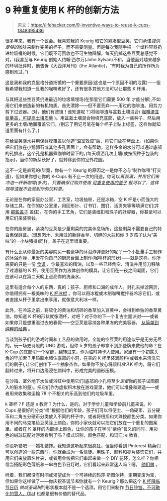 # 9 种重复使用 K 杯的创新方法

> 原文：<https://lifehacker.com/9-inventive-ways-to-reuse-k-cups-1848395436>

很多年来，我有一个议会。我喜欢我的 Keurig 和它的紧凑型豆荚，它们承诺*提供足够的*咖啡来制作完美的杯子，而不需要测量。但是每次我随手把一个塑料容器扔进垃圾桶的时候。它们既不可回收也不可生物降解，每天扔掉这些豆荚总感觉不对。(我甚至与 Keurig 创始人约翰·西尔万(John Sylvan)不和，当他面对越来越多的环境批评时，他告诉《大西洋月刊》(the Atlantic)，“有时我为自己的所作所为感到难过。”)

这是我和我的克里格分道扬镳的一个重要原因(这也是一个原因不明的泄露)——但我希望我知道一旦我的咖啡煮好了，还有很多其他方法可以让那些 K 杯用。

与其把这些空豆荚扔进最近的垃圾填埋场(在那里它们需要 500 年 才能分解),不如用它们来创造新的有机物质。首先清除——但不要丢弃——用过的咖啡渣。用剪刀剪下过滤器。(对，他们有滤镜！谁知道呢？)将咖啡渣与盆栽土壤混合( [咖啡渣含氮量高，可提高土壤质量](https://www.hgtv.com/outdoors/gardens/planting-and-maintenance/how-to-use-coffee-grounds-in-the-garden#:~:text=In%20terms%20of%20fertilizing%20soil,coffee%20grounds%20as%20plant%20food.) )。用盆栽土壤混合物填充底部，放入一些种子，然后用更多的土壤/地面覆盖它们。(别忘了用记号笔在每个杯子上贴上标签，这样你就知道里面有什么了。)

在给豆荚浇水并用保鲜膜覆盖以创造“温室效应”后，将它们放在烤盘上。(如果你把它们放在小鹅卵石或其他多孔表面上，会有帮助，这样多余的水分可以通过底部的孔排出，这个孔是机器煮咖啡时留下的。)每天喷洒几次土壤(或按照种子包装的指示)，当你的新芽长好了，就转移到你的室外花园。

这不一定是直观的(毕竟，你有一个 Keurig 的原因之一是你不必与“制作咖啡”打交道)，但如果你想让你的 K-Cups 有不止一次的用途，你可以*再装满，并用它们来冲泡一杯新咖啡(多次)。只要确保订购并使用 [可重复使用的盖子](https://www.my-cap.com/products/my-cap-caps-to-reuse-your-keurig-k-cup-including-the-my-cap-2-0-ring?variant=19099382546530&currency=USD&utm_medium=product_sync&utm_source=google&utm_content=sag_organic&utm_campaign=sag_organic&utm_campaign=gs-2020-10-19&utm_source=google&utm_medium=smart_campaign) 就可以了，这样咖啡渣就不会溅到你的饮料里。*

无论是在你的家庭办公室，工艺室，垃圾抽屉，还是冰箱，空 K 杯是小而强大的存储工具。在你的办公室里，用回形针、订书钉、图钉、活页夹等等填满它们(并用 [那些盖子](https://www.my-cap.com/products/my-cap-caps-to-reuse-your-keurig-k-cup-including-the-my-cap-2-0-ring?variant=19099382546530&currency=USD&utm_medium=product_sync&utm_source=google&utm_content=sag_organic&utm_campaign=sag_organic&utm_campaign=gs-2020-10-19&utm_source=google&utm_medium=smart_campaign) 盖住)。在你的手工艺角，它们是装纽扣和珠子的好容器，你甚至可以用它们来装零钱。

在你的厨房里，紧凑的豆荚是少量剩菜的完美休息场所，这些剩菜不需要自己的特百惠保鲜盒。(想想肉汁、未用过的新鲜香草、切碎的大蒜和你 3 岁孩子认为“美味”的一小块猪排)同样，盖子在这里很重要。

有什么比从你最近的美容院买一套豪华的沐浴炸弹更好的呢？一个小批量手工制作的沐浴炸弹，用爱在你自己的厨房台面上制作(咖啡杯的形状)——就是这样。你所需要的只是一份 [食谱](https://inspiredbycharm.com/diy-bath-bombs/#wprm-recipe-container-20836) 、你最喜欢的精油，以及一些已经倒空、清洗并用剪刀移除了过滤器的 K 杯。使用豆荚作为液体创作的模具，让它们在一夜之间凝固，它们应该可以在第二天晚上点亮你的洗澡水。

这里有适合每个人的东西，真的；孩子、厨师和口渴的成年人。封孔去掉滤网后，你值得拥有一根美味的 [K 杯冰棍](https://sustainublog.wordpress.com/2017/06/10/reuse-k-cups-for-popsicles/) 。你可以用冰棍或木制咖啡搅拌器冷冻它们，或者直接从杯子里拿出来享用，就像意大利冰一样。

此外，在冷冻之前，将软化的黄油和切碎的香草加入豆荚中，会得到单独的香草黄油。你知道 K 杯的形状就像酒杯，对吧？对于你的下一个复古主题派对——或者如果你只是想重温过去的春假——空豆荚是容纳各种果冻的完美容器， [从简单到纯粹的经典](https://www.thespruceeats.com/jell-o-shot-recipes-popular-cocktails-759004) 。

当谈到孩子们的游戏时间和工艺品的效用时，全能的空豆荚的用途似乎是无穷无尽的。玩一场史诗般的 UNO 游戏，但你 5 岁的孩子却拿不到那些牌来救他的命？在 K-Cup 的底部切一个窄缝，翻转过来，作为临时持卡人使用。家里有一个初露头角的毕加索？用热胶水堵住底部的小洞，在空的 K 杯里装满颜料(或者水来清洗它们的刷子),让它们创作下一个抽象杰作。如果你不放心将颜料*放入*K 杯内，将它们翻转过来，将开口边缘浸在颜料中，形成完美的圆形压模。

在沙箱、室外地下水位或浴缸中使用它们(底部的小孔将至少*定量*你的孩子试图摄入的脏水的量)。把它们作为虚拟积木放在游戏室里，他们可以堆叠和建造——或者用来收集和运输 78 个不相关的乐高到他们的垃圾车里。

k 罩杯？F 还是 e 教育？为什么，是的。对于学步儿童和学龄前儿童来说，K-Cups 是很好的分类“桶”根据他们的年龄，孩子们可以将便士、一角硬币、五分硬币和二角五分硬币分类放入不同的杯子中，或者将纽扣和大珠按颜色分类。如果你用不同的马克笔给豆荚涂上颜色，你的小家伙就可以把它们放在一个重复的图案里。或者在 K 罩杯的内部涂上颜色，让你的孩子在学习“紫色”含义的同时，用彩色的绒球玩配对游戏看到了吗？模式识别，颜色匹配，和词汇: e 教育。

你没听错吧——婚礼装饰。我知道这听起来很疯狂，但当你看到 Pinterest 精英们可以创造的一些东西时，你就会成为一名信徒。用珠子、颜料和亮片装饰它们，并用它们来放置名片夹，或者用金线把它们串起来做一个 DIY 花环，怎么样？你相信当搭配彩色薄纸和一串白色节日灯时，它们看起来非常迷人吗？嗯， [他们做](https://www.treehugger.com/crafty-uses-for-k-cups-4863493) 。 

听着，我们都没有时间或渴望成为一个可持续的玛莎·斯图尔特，定期变废为宝，但如果你这样做了——你庆祝圣诞节*和*你就有一个 Keurig？那么把这个 [K 杯降临节日历](https://www.skiptomylou.org/recycled-advent-calendar/) *做成圣诞树*的形状根本就不是一个选项。用它们来制作 [节日铃铛、不可融化的雪人、Olaf](https://myblahblahblahg.com/12-k-cup-crafts-for-christmas/) 也都是很有价值的替代品。